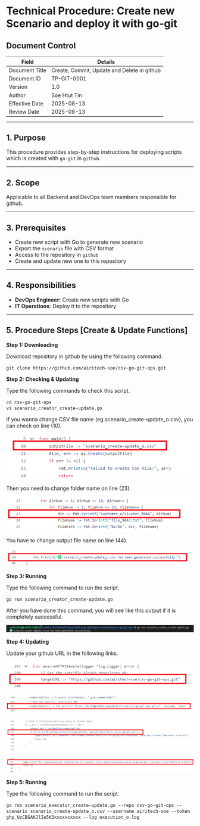 # Technical Procedure: Create new Scenario and deploy it with go-git

## Document Control

| Field | Details |
| --- | --- |
| Document Title | Create, Commit, Update and Delete in github |
| Document ID | TP-GIT-0001 |
| Version | 1.0 |
| Author | Soe Htut Tin |
| Effective Date | 2025-08-13 |
| Review Date | 2025-08-13 |

---

## 1\. Purpose

This procedure provides step-by-step instructions for deploying scripts which is created with `go-git` in `github`.

---

## 2\. Scope

Applicable to all Backend and DevOps team members responsible for github.

---

## 3\. Prerequisites

*   Create new script with Go to generate new scenario
*   Export the `scenario` file with CSV format
*   Access to the repository in `github`
*   Create and update new one to this repository

---

## 4\. Responsibilities

*   **DevOps Engineer:** Create new scripts with Go
*   **IT Operations:** Deploy it to the repository

---

## 5\. Procedure Steps \[Create & Update Functions\]

**Step 1: Downloading**

Download repository in github by using the following command.

```
git clone https://github.com/airitech-soe/csv-go-git-ops.git
```

**Step 2: Checking & Updating**

Type the following commands to check this script.

```
cd csv-go-git-ops
vi scenario_creator_create-update.go
```

If you wanna change CSV file name (eg.scenario\_create-update\_o.csv), you can check on line (10).

![csv-1](photo/creator-create-update-1.png)

Then you need to change folder name on line (23).

![csv-2](photo/creator-create-update-2.png)

You have to change output file name on line (44).

![csv-3](photo/creator-create-update-3.png)

**Step 3: Running**

Type the following command to run the script.

```
go run scenario_creator_create-update.go
```

After you have done this command, you will see like this output if it is completely successful.

![output](photo/creator-create-update-output.png)

**Step 4: Updating**

Update your github URL in the following links.

![github-1](photo/executor-create-update-1.png)

![github-2](photo/executor-create-update-2.png)

![github-3](photo/executor-create-update-3.png)

![github-4](photo/executor-create-update-4.png)

**Step 5: Running**

Type the following command to run the script.

```
go run scenario_executor_create-update.go --repo csv-go-git-ops --scenario scenario_create-update_o.csv --username airitech-soe --token ghp_UzCBGAKJlIe5K3xxxxxxxxxx --log execution_o.log
```

